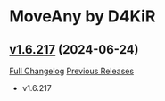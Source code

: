 # MoveAny by D4KiR

## [v1.6.217](https://github.com/d4kir92/MoveAny/tree/v1.6.217) (2024-06-24)
[Full Changelog](https://github.com/d4kir92/MoveAny/compare/v1.6.216...v1.6.217) [Previous Releases](https://github.com/d4kir92/MoveAny/releases)

- v1.6.217  
